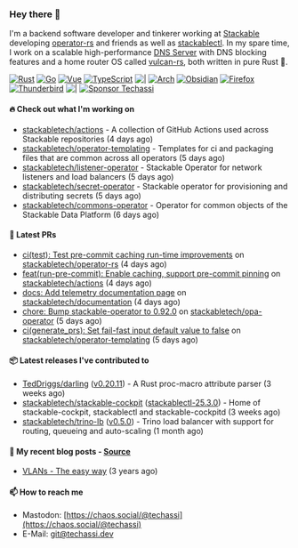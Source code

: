 ### Hey there 👋

I'm a backend software developer and tinkerer working at [Stackable][stackable] developing
[operator-rs][op-rs] and friends as well as [stackablectl][sctl]. In my spare time, I work
on a scalable high-performance [DNS Server][portal] with DNS blocking features and a home
router OS called [vulcan-rs][vulcan], both written in pure Rust 🦀.

[sctl]: https://github.com/stackabletech/stackable-cockpit
[op-rs]: https://github.com/stackabletech/operator-rs
[stackable]: https://github.com/stackabletech
[portal]: https://github.com/portal-rs/portal
[vulcan]: https://github.com/vulcan-rs

[![Rust](https://img.shields.io/badge/-Rust-141414?style=flat&logo=rust&logoColor=%23f97f39)](https://www.rust-lang.org/)
[![Go](https://img.shields.io/badge/-Go-141414?style=flat&logo=go&logoColor=%23f97f39)](https://go.dev/)
[![Vue](https://img.shields.io/badge/-Vue-141414?style=flat&logo=vuedotjs&logoColor=%23f97f39)](https://vuejs.org/)
[![TypeScript](https://img.shields.io/badge/-TypeScript-141414?style=flat&logo=typescript&logoColor=%23f97f39)](https://www.typescriptlang.org/)
![|](https://img.shields.io/badge/-%7C-141414?style=flat&logoColor=%23f97f39)
[![Arch](https://img.shields.io/badge/-Arch-141414?style=flat&logo=archlinux&logoColor=%23f97f39)](https://archlinux.org/)
[![Obsidian](https://img.shields.io/badge/-Obsidian-141414?style=flat&logo=obsidian&logoColor=%23f97f39)](https://obsidian.md/)
[![Firefox](https://img.shields.io/badge/-Firefox-141414?style=flat&logo=firefox&logoColor=%23f97f39)](https://www.mozilla.org/en-US/firefox/new/)
[![Thunderbird](https://img.shields.io/badge/-Thunderbird-141414?style=flat&logo=thunderbird&logoColor=%23f97f39)](https://www.thunderbird.net/en-US/)
![|](https://img.shields.io/badge/-%7C-141414?style=flat&logoColor=%23f97f39)
[![Sponsor Techassi](https://img.shields.io/badge/-Sponsor-141414?style=flat&logo=github&logoColor=%23f97f39)](https://github.com/sponsors/Techassi)

#### 🔥 Check out what I'm working on


- [stackabletech/actions](https://github.com/stackabletech/actions) - A collection of GitHub Actions used across Stackable repositories (4 days ago)
- [stackabletech/operator-templating](https://github.com/stackabletech/operator-templating) - Templates for ci and packaging files that are common across all operators (5 days ago)
- [stackabletech/listener-operator](https://github.com/stackabletech/listener-operator) - Stackable Operator for network listeners and load balancers (5 days ago)
- [stackabletech/secret-operator](https://github.com/stackabletech/secret-operator) - Stackable operator for provisioning and distributing secrets (5 days ago)
- [stackabletech/commons-operator](https://github.com/stackabletech/commons-operator) - Operator for common objects of the Stackable Data Platform (6 days ago)

#### 🧪 Latest PRs


- [ci(test): Test pre-commit caching run-time improvements](https://github.com/stackabletech/operator-rs/pull/1014) on [stackabletech/operator-rs](https://github.com/stackabletech/operator-rs) (4 days ago)
- [feat(run-pre-commit): Enable caching, support pre-commit pinning](https://github.com/stackabletech/actions/pull/39) on [stackabletech/actions](https://github.com/stackabletech/actions) (4 days ago)
- [docs: Add telemetry documentation page](https://github.com/stackabletech/documentation/pull/731) on [stackabletech/documentation](https://github.com/stackabletech/documentation) (4 days ago)
- [chore: Bump stackable-operator to 0.92.0](https://github.com/stackabletech/opa-operator/pull/715) on [stackabletech/opa-operator](https://github.com/stackabletech/opa-operator) (5 days ago)
- [ci(generate_prs): Set fail-fast input default value to false](https://github.com/stackabletech/operator-templating/pull/508) on [stackabletech/operator-templating](https://github.com/stackabletech/operator-templating) (5 days ago)

#### 📦 Latest releases I've contributed to


- [TedDriggs/darling](https://github.com/TedDriggs/darling/releases/tag/v0.20.11) ([v0.20.11](https://github.com/TedDriggs/darling/releases/tag/v0.20.11)) - A Rust proc-macro attribute parser (3 weeks ago)
- [stackabletech/stackable-cockpit](https://github.com/stackabletech/stackable-cockpit/releases/tag/stackablectl-25.3.0) ([stackablectl-25.3.0](https://github.com/stackabletech/stackable-cockpit/releases/tag/stackablectl-25.3.0)) - Home of stackable-cockpit, stackablectl and stackable-cockpitd (3 weeks ago)
- [stackabletech/trino-lb](https://github.com/stackabletech/trino-lb/releases/tag/v0.5.0) ([v0.5.0](https://github.com/stackabletech/trino-lb/releases/tag/v0.5.0)) - Trino load balancer with support for routing, queueing and auto-scaling (1 month ago)

#### 📜 My recent blog posts - [Source](https://github.com/Techassi/page)


- [VLANs - The easy way](https://techassi.dev/posts/vlans-the-easy-way/) (3 years ago)

#### 📫 How to reach me

- Mastodon: [https://chaos.social/@techassi](https://chaos.social/@techassi)
- E-Mail: git@techassi.dev
